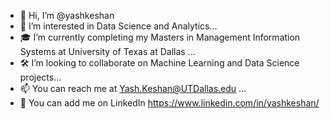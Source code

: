 - 👋 Hi, I’m @yashkeshan
- 👀 I’m interested in Data Science and Analytics...
- 🎓 I’m currently completing my Masters in Management Information Systems at University of Texas at Dallas ...
- 🛠 I’m looking to collaborate on Machine Learning and Data Science projects...
- 📫 You can reach me at Yash.Keshan@UTDallas.edu ...
- 💼 You can add me on LinkedIn https://www.linkedin.com/in/yashkeshan/
<!---
yashkeshan/yashkeshan is a ✨ special ✨ repository because its `README.md` (this file) appears on your GitHub profile.
You can click the Preview link to take a look at your changes.
--->
